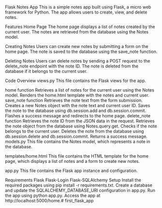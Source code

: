 
Flask Notes App
This is a simple notes app built using Flask, a micro web framework for Python. The app allows users to create, view, and delete notes.

Features
Home Page
The home page displays a list of notes created by the current user. The notes are retrieved from the database using the Notes model.

Creating Notes
Users can create new notes by submitting a form on the home page. The note is saved to the database using the save_note function.

Deleting Notes
Users can delete notes by sending a POST request to the delete_note endpoint with the note ID. The note is deleted from the database if it belongs to the current user.

Code Overview
views.py
This file contains the Flask views for the app.

home function
Retrieves a list of notes for the current user using the Notes model.
Renders the home.html template with the notes and current user.
save_note function
Retrieves the note text from the form submission.
Creates a new Notes object with the note text and current user ID.
Saves the note to the database using db.session.add and db.session.commit.
Flashes a success message and redirects to the home page.
delete_note function
Retrieves the note ID from the JSON data in the request.
Retrieves the note object from the database using Notes.query.get.
Checks if the note belongs to the current user.
Deletes the note from the database using db.session.delete and db.session.commit.
Returns a success message.
models.py
This file contains the Notes model, which represents a note in the database.

templates/home.html
This file contains the HTML template for the home page, which displays a list of notes and a form to create new notes.

app.py
This file contains the Flask app instance and configuration.

Requirements
Flask
Flask-Login
Flask-SQLAlchemy
Setup
Install the required packages using pip install -r requirements.txt.
Create a database and update the SQLALCHEMY_DATABASE_URI configuration in app.py.
Run the app using python app.py.
Access the app at http://localhost:5000/home.# first_flask_app

